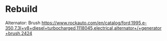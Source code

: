 # Rebuild
Alternator: Brush https://www.rockauto.com/en/catalog/ford,1995,e-350,7.3l+v8+diesel+turbocharged,1118045,electrical,alternator+/+generator+brush,2424
